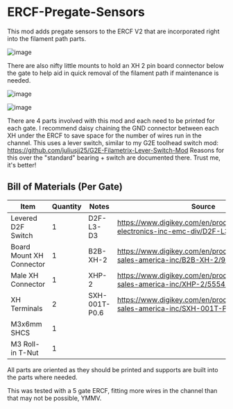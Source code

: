 # ERCF-Pregate-Sensors

This mod adds pregate sensors to the ERCF V2 that are incorporated right into the filament path parts. 

![image](https://github.com/juliusjj25/ERCF-Pregate-Sensors/assets/118471600/bbdb6755-35dd-410e-bb5e-a3d932e86dfc)

There are also nifty little mounts to hold an XH 2 pin board connector below the gate to help aid in quick removal of the filament path if maintenance is needed. 

![image](https://github.com/juliusjj25/ERCF-Pregate-Sensors/assets/118471600/0ae9d9a2-1584-46cb-bfb0-7e9efcfab5b4)

![image](https://github.com/juliusjj25/ERCF-Pregate-Sensors/assets/118471600/a5977b3d-ab2e-4c6b-9ccd-1bd33e6e6ea4)

There are 4 parts involved with this mod and each need to be printed for each gate. I recommend daisy chaining the GND connector between each XH under the ERCF to save space for the number of wires run in the channel. This uses a lever switch, similar to my G2E toolhead switch mod: https://github.com/juliusjj25/G2E-Filametrix-Lever-Switch-Mod Reasons for this over the "standard" bearing + switch are documented there. Trust me, it's better!

## Bill of Materials (Per Gate)
| Item                      | Quantity | Notes            | Source                                                                                      |
| ------------------------- | -------- | ---------------- | ------------------------------------------------------------------------------------------- |
| Levered D2F Switch        | 1        | D2F-L3-D3        | https://www.digikey.com/en/products/detail/omron-electronics-inc-emc-div/D2F-L3-D3/6071977  |
| Board Mount XH Connector  | 1        | B2B-XH-2         | https://www.digikey.com/en/products/detail/jst-sales-america-inc/B2B-XH-2/9960900           |
| Male XH Connector         | 1        | XHP-2            | https://www.digikey.com/en/products/detail/jst-sales-america-inc/XHP-2/555485               |
| XH Terminals              | 2        | SXH-001T-P0.6    | https://www.digikey.com/en/products/detail/jst-sales-america-inc/SXH-001T-P0-6/527371       |
| M3x6mm SHCS               | 1        |                  |                                                                                             |
| M3 Roll-in T-Nut          | 1        |                  |                                                                                             |

All parts are oriented as they should be printed and supports are built into the parts where needed. 

This was tested with a 5 gate ERCF, fitting more wires in the channel than that may not be possible, YMMV.
